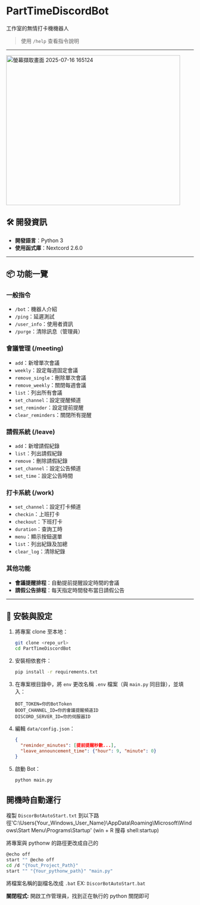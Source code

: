 # PartTimeDiscordBot
工作室的無情打卡機機器人 

> 使用 `/help` 查看指令說明

---

<img width="467" height="402" alt="螢幕擷取畫面 2025-07-16 165124" src="https://github.com/user-attachments/assets/63d1ac85-7806-43b3-8381-215170ddbd3b" />


## 🛠 開發資訊

* **開發語言**：Python 3
* **使用函式庫**：Nextcord 2.6.0

---

## 📦 功能一覽

### 一般指令

* `/bot`：機器人介紹
* `/ping`：延遲測試
* `/user_info`：使用者資訊
* `/purge`：清除訊息（管理員）

### 會議管理 (/meeting)

* `add`：新增單次會議
* `weekly`：設定每週固定會議
* `remove_single`：刪除單次會議
* `remove_weekly`：關閉每週會議
* `list`：列出所有會議
* `set_channel`：設定提醒頻道
* `set_reminder`：設定提前提醒
* `clear_reminders`：關閉所有提醒

### 請假系統 (/leave)

* `add`：新增請假紀錄
* `list`：列出請假紀錄
* `remove`：刪除請假紀錄
* `set_channel`：設定公告頻道
* `set_time`：設定公告時間

### 打卡系統 (/work)

* `set_channel`：設定打卡頻道
* `checkin`：上班打卡
* `checkout`：下班打卡
* `duration`：查詢工時
* `menu`：顯示按鈕選單
* `list`：列出紀錄及加總
* `clear_log`：清除紀錄

### 其他功能

* **會議提醒排程**：自動提前提醒設定時間的會議
* **請假公告排程**：每天指定時間發布當日請假公告

---

## 📂 安裝與設定

1. 將專案 clone 至本地：

   ```bash
   git clone <repo_url>
   cd PartTimeDiscordBot
   ```

2. 安裝相依套件：

   ```bash
   pip install -r requirements.txt
   ```
3. 在專案根目錄中，將 `env` 更改名稱 `.env` 檔案（與 `main.py` 同目錄），並填入：

   ```env
   BOT_TOKEN=你的BotToken
   BOOT_CHANNEL_ID=你的會議提醒頻道ID
   DISCORD_SERVER_ID=你的伺服器ID
   ```
4. 編輯 `data/config.json`：

   ```json
   {
     "reminder_minutes": [提前提醒秒數...],
     "leave_announcement_time": {"hour": 9, "minute": 0}
   }
   ```
5. 啟動 Bot：

   ```bash
   python main.py
   ```

## 開機時自動運行
複製 `DiscorBotAutoStart.txt` 到以下路徑'C:\Users\{Your_Windows_User_Name}\AppData\Roaming\Microsoft\Windows\Start Menu\Programs\Startup'  (win + R 搜尋 shell:startup)

將專案與 pythonw 的路徑更改成自己的
```bash
@echo off
start "" @echo off
cd /d "{Yout_Project_Path}"
start "" "{Your_pythonw_path}" "main.py"
```

將檔案名稱的副檔名改成 `.bat` EX: `DiscorBotAutoStart.bat` 

**關閉程式:** 開啟工作管理員，找到正在執行的 python 關閉即可
